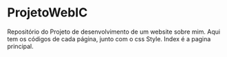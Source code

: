 # ProjetoWebIC
Repositório do Projeto de desenvolvimento de um website sobre mim. Aqui tem os códigos de cada página, junto com o css Style. Index é a pagina principal.
